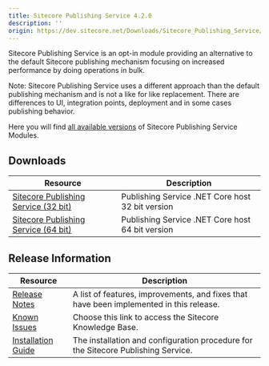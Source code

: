 ```yaml
---
title: Sitecore Publishing Service 4.2.0
description: ''
origin: https://dev.sitecore.net/Downloads/Sitecore_Publishing_Service/42/Sitecore_Publishing_Service_420.aspx
---
```


Sitecore Publishing Service is an opt-in module providing an alternative to the default Sitecore publishing mechanism focusing on increased performance by doing operations in bulk.

  <Alert variant='warning' mb={4}>
    <AlertIcon />
    Note: Sitecore Publishing Service uses a different approach than the default publishing mechanism and is not a like for like replacement. There are differences to UI, integration points, deployment and in some cases publishing behavior.
  </Alert>
  

Here you will find [all available versions](/downloads/Sitecore_Publishing_Service_Module) of Sitecore Publishing Service Modules.

## Downloads

 | Resource | Description |
 | --- | --- |
 | [Sitecore Publishing Service (32 bit)](https://scdp.blob.core.windows.net/downloads/Sitecore%20Publishing%20Service/42/Sitecore%20Publishing%20Service%20420/Secure/Sitecore%20Publishing%20Service%204.2.0-win-x86.zip) | Publishing Service .NET Core host 32 bit version |
 | [Sitecore Publishing Service (64 bit)](https://scdp.blob.core.windows.net/downloads/Sitecore%20Publishing%20Service/42/Sitecore%20Publishing%20Service%20420/Secure/Sitecore%20Publishing%20Service%204.2.0-win-x64.zip) | Publishing Service .NET Core host 64 bit version |

## Release Information

 | Resource | Description |
 | --- | --- |
 | [Release Notes](/downloads/Sitecore_Publishing_Service/42/Sitecore_Publishing_Service_420/Release_Notes) | A list of features, improvements, and fixes that have been implemented in this release. |
 | [Known Issues](https://kb.sitecore.net/articles/431510) | Choose this link to access the Sitecore Knowledge Base. |
 | [Installation Guide](https://scdp.blob.core.windows.net/downloads/Sitecore%20Publishing%20Service/42/Sitecore%20Publishing%20Service%20420/Secure/Publishing-Service-Installation-and-Configuration-Guide-4.2.pdf) | The installation and configuration procedure for the Sitecore Publishing Service. |